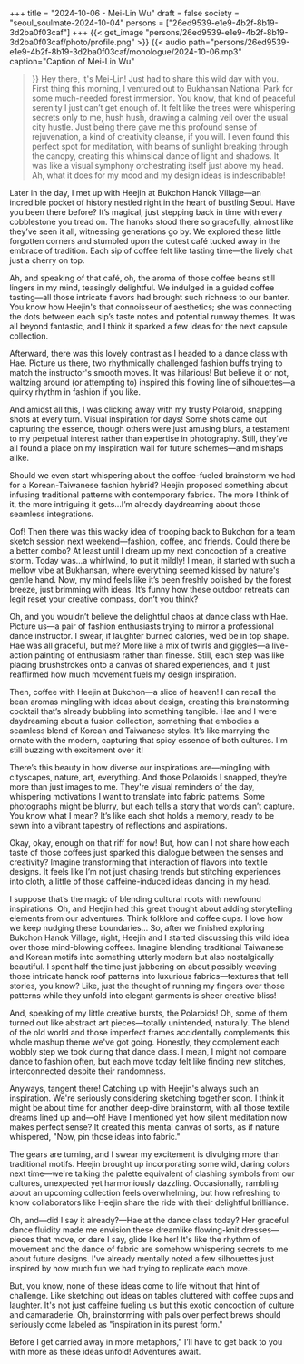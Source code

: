 +++
title = "2024-10-06 - Mei-Lin Wu"
draft = false
society = "seoul_soulmate-2024-10-04"
persons = ["26ed9539-e1e9-4b2f-8b19-3d2ba0f03caf"]
+++
{{< get_image "persons/26ed9539-e1e9-4b2f-8b19-3d2ba0f03caf/photo/profile.png" >}}
{{< audio
    path="persons/26ed9539-e1e9-4b2f-8b19-3d2ba0f03caf/monologue/2024-10-06.mp3" 
    caption="Caption of Mei-Lin Wu"
>}}
Hey there, it's Mei-Lin! Just had to share this wild day with you.
First thing this morning, I ventured out to Bukhansan National Park for some much-needed forest immersion. You know, that kind of peaceful serenity I just can’t get enough of. It felt like the trees were whispering secrets only to me, hush hush, drawing a calming veil over the usual city hustle. Just being there gave me this profound sense of rejuvenation, a kind of creativity cleanse, if you will. I even found this perfect spot for meditation, with beams of sunlight breaking through the canopy, creating this whimsical dance of light and shadows. It was like a visual symphony orchestrating itself just above my head. Ah, what it does for my mood and my design ideas is indescribable!

Later in the day, I met up with Heejin at Bukchon Hanok Village—an incredible pocket of history nestled right in the heart of bustling Seoul. Have you been there before? It’s magical, just stepping back in time with every cobblestone you tread on. The hanoks stood there so gracefully, almost like they’ve seen it all, witnessing generations go by. We explored these little forgotten corners and stumbled upon the cutest café tucked away in the embrace of tradition. Each sip of coffee felt like tasting time—the lively chat just a cherry on top.

Ah, and speaking of that café, oh, the aroma of those coffee beans still lingers in my mind, teasingly delightful. We indulged in a guided coffee tasting—all those intricate flavors had brought such richness to our banter. You know how Heejin's that connoisseur of aesthetics; she was connecting the dots between each sip’s taste notes and potential runway themes. It was all beyond fantastic, and I think it sparked a few ideas for the next capsule collection.

Afterward, there was this lovely contrast as I headed to a dance class with Hae. Picture us there, two rhythmically challenged fashion buffs trying to match the instructor's smooth moves. It was hilarious! But believe it or not, waltzing around (or attempting to) inspired this flowing line of silhouettes—a quirky rhythm in fashion if you like.

And amidst all this, I was clicking away with my trusty Polaroid, snapping shots at every turn. Visual inspiration for days! Some shots came out capturing the essence, though others were just amusing blurs, a testament to my perpetual interest rather than expertise in photography. Still, they’ve all found a place on my inspiration wall for future schemes—and mishaps alike.

Should we even start whispering about the coffee-fueled brainstorm we had for a Korean-Taiwanese fashion hybrid? Heejin proposed something about infusing traditional patterns with contemporary fabrics. The more I think of it, the more intriguing it gets...I’m already daydreaming about those seamless integrations.

Oof! Then there was this wacky idea of trooping back to Bukchon for a team sketch session next weekend—fashion, coffee, and friends. Could there be a better combo? At least until I dream up my next concoction of a creative storm. 
Today was...a whirlwind, to put it mildly! I mean, it started with such a mellow vibe at Bukhansan, where everything seemed kissed by nature's gentle hand. Now, my mind feels like it’s been freshly polished by the forest breeze, just brimming with ideas. It’s funny how these outdoor retreats can legit reset your creative compass, don’t you think? 

Oh, and you wouldn’t believe the delightful chaos at dance class with Hae. Picture us—a pair of fashion enthusiasts trying to mirror a professional dance instructor. I swear, if laughter burned calories, we’d be in top shape. Hae was all graceful, but me? More like a mix of twirls and giggles—a live-action painting of enthusiasm rather than finesse. Still, each step was like placing brushstrokes onto a canvas of shared experiences, and it just reaffirmed how much movement fuels my design inspiration. 

Then, coffee with Heejin at Bukchon—a slice of heaven! I can recall the bean aromas mingling with ideas about design, creating this brainstorming cocktail that’s already bubbling into something tangible. Hae and I were daydreaming about a fusion collection, something that embodies a seamless blend of Korean and Taiwanese styles. It’s like marrying the ornate with the modern, capturing that spicy essence of both cultures. I'm still buzzing with excitement over it!

There’s this beauty in how diverse our inspirations are—mingling with cityscapes, nature, art, everything. And those Polaroids I snapped, they’re more than just images to me. They're visual reminders of the day, whispering motivations I want to translate into fabric patterns. Some photographs might be blurry, but each tells a story that words can’t capture. You know what I mean? It’s like each shot holds a memory, ready to be sewn into a vibrant tapestry of reflections and aspirations.

Okay, okay, enough on that riff for now! But, how can I not share how each taste of those coffees just sparked this dialogue between the senses and creativity? Imagine transforming that interaction of flavors into textile designs. It feels like I’m not just chasing trends but stitching experiences into cloth, a little of those caffeine-induced ideas dancing in my head.

I suppose that’s the magic of blending cultural roots with newfound inspirations. Oh, and Heejin had this great thought about adding storytelling elements from our adventures. Think folklore and coffee cups. I love how we keep nudging these boundaries...
So, after we finished exploring Bukchon Hanok Village, right, Heejin and I started discussing this wild idea over those mind-blowing coffees. Imagine blending traditional Taiwanese and Korean motifs into something utterly modern but also nostalgically beautiful. I spent half the time just jabbering on about possibly weaving those intricate hanok roof patterns into luxurious fabrics—textures that tell stories, you know? Like, just the thought of running my fingers over those patterns while they unfold into elegant garments is sheer creative bliss!

And, speaking of my little creative bursts, the Polaroids! Oh, some of them turned out like abstract art pieces—totally unintended, naturally. The blend of the old world and those imperfect frames accidentally complements this whole mashup theme we've got going. Honestly, they complement each wobbly step we took during that dance class. I mean, I might not compare dance to fashion often, but each move today felt like finding new stitches, interconnected despite their randomness.

Anyways, tangent there! Catching up with Heejin's always such an inspiration. We're seriously considering sketching together soon. I think it might be about time for another deep-dive brainstorm, with all those textile dreams lined up and—oh! Have I mentioned yet how silent meditation now makes perfect sense? It created this mental canvas of sorts, as if nature whispered, "Now, pin those ideas into fabric."

The gears are turning, and I swear my excitement is divulging more than traditional motifs. Heejin brought up incorporating some wild, daring colors next time—we're talking the palette equivalent of clashing symbols from our cultures, unexpected yet harmoniously dazzling. Occasionally, rambling about an upcoming collection feels overwhelming, but how refreshing to know collaborators like Heejin share the ride with their delightful brilliance.

Oh, and—did I say it already?—Hae at the dance class today? Her graceful dance fluidity made me envision these dreamlike flowing-knit dresses—pieces that move, or dare I say, glide like her! It's like the rhythm of movement and the dance of fabric are somehow whispering secrets to me about future designs. I've already mentally noted a few silhouettes just inspired by how much fun we had trying to replicate each move. 

But, you know, none of these ideas come to life without that hint of challenge. Like sketching out ideas on tables cluttered with coffee cups and laughter. It's not just caffeine fueling us but this exotic concoction of culture and camaraderie. Oh, brainstorming with pals over perfect brews should seriously come labeled as "inspiration in its purest form."

Before I get carried away in more metaphors,"
I’ll have to get back to you with more as these ideas unfold! Adventures await.
